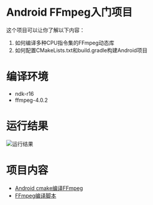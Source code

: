 # Android FFmpeg入门项目
这个项目可以让你了解以下内容：
1. 如何编译多种CPU指令集的FFmpeg动态库
2. 如何配置CMakeLists.txt和build.gradle构建Android项目
# 编译环境
- ndk-r16
- ffmpeg-4.0.2
# 运行结果
![运行结果](https://upload-images.jianshu.io/upload_images/1532904-e4c84ccb2edef526.gif?imageMogr2/auto-orient/strip%7CimageView2/2/w/322/format/webp)
# 项目内容
- [Android cmake编译FFmpeg](https://blog.csdn.net/u014630636/article/details/82949729)
- [FFmpeg编译脚本](https://github.com/Hackergeek/TestFFmpeg/tree/master/buildScript)

